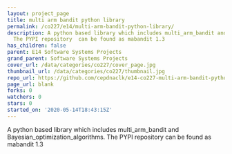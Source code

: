 ```yaml
---
layout: project_page
title: multi arm bandit python library
permalink: /co227/e14/multi-arm-bandit-python-library/
description: A python based library which includes multi_arm_bandit and Bayesian_optimization_algorithms.
  The PYPI repository  can be found as mabandit 1.3
has_children: false
parent: E14 Software Systems Projects
grand_parent: Software Systems Projects
cover_url: /data/categories/co227/cover_page.jpg
thumbnail_url: /data/categories/co227/thumbnail.jpg
repo_url: https://github.com/cepdnaclk/e14-co227-multi-arm-bandit-python-library
page_url: blank
forks: 0
watchers: 0
stars: 0
started_on: '2020-05-14T18:43:15Z'
---
```


A python based library which includes multi_arm_bandit and Bayesian_optimization_algorithms. The PYPI repository  can be found as mabandit 1.3